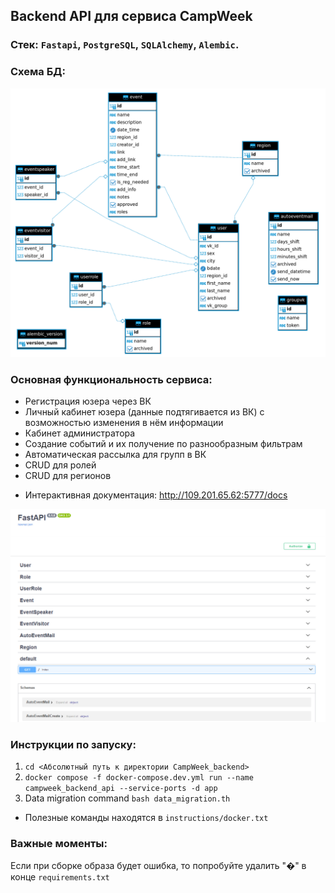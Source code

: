 ## Backend API для сервиса CampWeek

### Стек: `Fastapi`, `PostgreSQL`, `SQLAlchemy`, `Alembic`.

### Схема БД:
<img src="readme_static/img_1.png" width="700">

### Основная функциональность сервиса:
- Регистрация юзера через ВК
- Личный кабинет юзера (данные подтягивается из ВК) с возможностью изменения в нём информации
- Кабинет администратора
- Создание событий и их получение по разнообразным фильтрам
- Автоматическая рассылка для групп в ВК
- CRUD для ролей
- CRUD для регионов
* Интерактивная документация: http://109.201.65.62:5777/docs

<img src="readme_static/2_swagger.png" width="700">

### Инструкции по запуску:
1. `cd <Абсолютный путь к директории CampWeek_backend>`
2.  `docker compose -f docker-compose.dev.yml run --name campweek_backend_api --service-ports -d app`
3. Data migration command `bash data_migration.th`
* Полезные команды находятся в `instructions/docker.txt`

### Важные моменты:
Если при сборке образа будет ошибка, то попробуйте удалить "�" в конце `requirements.txt`
